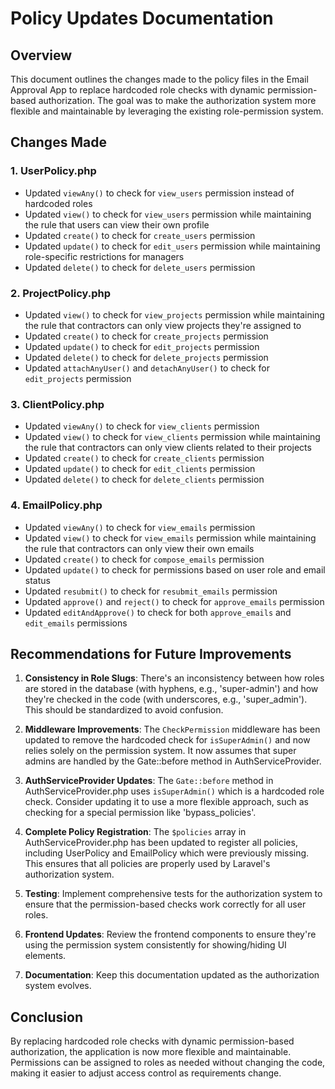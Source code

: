# Policy Updates Documentation

## Overview

This document outlines the changes made to the policy files in the Email Approval App to replace hardcoded role checks with dynamic permission-based authorization. The goal was to make the authorization system more flexible and maintainable by leveraging the existing role-permission system.

## Changes Made

### 1. UserPolicy.php

- Updated `viewAny()` to check for `view_users` permission instead of hardcoded roles
- Updated `view()` to check for `view_users` permission while maintaining the rule that users can view their own profile
- Updated `create()` to check for `create_users` permission
- Updated `update()` to check for `edit_users` permission while maintaining role-specific restrictions for managers
- Updated `delete()` to check for `delete_users` permission

### 2. ProjectPolicy.php

- Updated `view()` to check for `view_projects` permission while maintaining the rule that contractors can only view projects they're assigned to
- Updated `create()` to check for `create_projects` permission
- Updated `update()` to check for `edit_projects` permission
- Updated `delete()` to check for `delete_projects` permission
- Updated `attachAnyUser()` and `detachAnyUser()` to check for `edit_projects` permission

### 3. ClientPolicy.php

- Updated `viewAny()` to check for `view_clients` permission
- Updated `view()` to check for `view_clients` permission while maintaining the rule that contractors can only view clients related to their projects
- Updated `create()` to check for `create_clients` permission
- Updated `update()` to check for `edit_clients` permission
- Updated `delete()` to check for `delete_clients` permission

### 4. EmailPolicy.php

- Updated `viewAny()` to check for `view_emails` permission
- Updated `view()` to check for `view_emails` permission while maintaining the rule that contractors can only view their own emails
- Updated `create()` to check for `compose_emails` permission
- Updated `update()` to check for permissions based on user role and email status
- Updated `resubmit()` to check for `resubmit_emails` permission
- Updated `approve()` and `reject()` to check for `approve_emails` permission
- Updated `editAndApprove()` to check for both `approve_emails` and `edit_emails` permissions

## Recommendations for Future Improvements

1. **Consistency in Role Slugs**: There's an inconsistency between how roles are stored in the database (with hyphens, e.g., 'super-admin') and how they're checked in the code (with underscores, e.g., 'super_admin'). This should be standardized to avoid confusion.

2. **Middleware Improvements**: The `CheckPermission` middleware has been updated to remove the hardcoded check for `isSuperAdmin()` and now relies solely on the permission system. It now assumes that super admins are handled by the Gate::before method in AuthServiceProvider.

3. **AuthServiceProvider Updates**: The `Gate::before` method in AuthServiceProvider.php uses `isSuperAdmin()` which is a hardcoded role check. Consider updating it to use a more flexible approach, such as checking for a special permission like 'bypass_policies'.

4. **Complete Policy Registration**: The `$policies` array in AuthServiceProvider.php has been updated to register all policies, including UserPolicy and EmailPolicy which were previously missing. This ensures that all policies are properly used by Laravel's authorization system.

5. **Testing**: Implement comprehensive tests for the authorization system to ensure that the permission-based checks work correctly for all user roles.

6. **Frontend Updates**: Review the frontend components to ensure they're using the permission system consistently for showing/hiding UI elements.

7. **Documentation**: Keep this documentation updated as the authorization system evolves.

## Conclusion

By replacing hardcoded role checks with dynamic permission-based authorization, the application is now more flexible and maintainable. Permissions can be assigned to roles as needed without changing the code, making it easier to adjust access control as requirements change.
